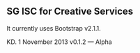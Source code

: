 ## SG ISC for Creative Services

It currently uses Bootstrap v2.1.1. 

KD. 1 November 2013
v0.1.2 — Alpha